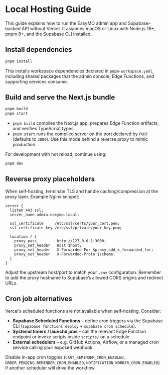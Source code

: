 # Local Hosting Guide

This guide explains how to run the EasyMO admin app and Supabase-backed API
without Vercel. It assumes macOS or Linux with Node.js 18+, pnpm 8+, and the
Supabase CLI installed.

## Install dependencies

```bash
pnpm install
```

This installs workspace dependencies declared in `pnpm-workspace.yaml`, including
shared packages that the admin console, Edge Functions, and supporting services
consume.

## Build and serve the Next.js bundle

```bash
pnpm build
pnpm start
```

- `pnpm build` compiles the Next.js app, prepares Edge Function artifacts, and
  verifies TypeScript types.
- `pnpm start` runs the compiled server on the port declared by `PORT` (defaults
  to `3000`). Use this mode behind a reverse proxy to mimic production.

For development with hot reload, continue using:

```bash
pnpm dev
```

## Reverse proxy placeholders

When self-hosting, terminate TLS and handle caching/compression at the proxy
layer. Example Nginx snippet:

```nginx
server {
  listen 443 ssl;
  server_name admin.easymo.local;

  ssl_certificate     /etc/ssl/certs/your_cert.pem;
  ssl_certificate_key /etc/ssl/private/your_key.pem;

  location / {
    proxy_pass         http://127.0.0.1:3000;
    proxy_set_header   Host $host;
    proxy_set_header   X-Forwarded-For $proxy_add_x_forwarded_for;
    proxy_set_header   X-Forwarded-Proto $scheme;
  }
}
```

Adjust the upstream host/port to match your `.env` configuration. Remember to
add the proxy hostname to Supabase’s allowed CORS origins and redirect URLs.

## Cron job alternatives

Vercel’s scheduled functions are not available when self-hosting. Consider:

- **Supabase Scheduled Functions** – define cron triggers via the Supabase CLI
  (`supabase functions deploy` + `supabase cron schedule`).
- **Systemd timers / launchd jobs** – call the relevant Edge Function endpoint
  or invoke scripts inside `scripts/` on a schedule.
- **External schedulers** – e.g. GitHub Actions, Airflow, or a managed cron
  service calling your exposed webhook.

Disable in-app cron toggles (`CART_REMINDER_CRON_ENABLED`,
`ORDER_PENDING_REMINDER_CRON_ENABLED`, `NOTIFICATION_WORKER_CRON_ENABLED`) if
another scheduler will drive the workflow.
